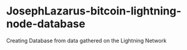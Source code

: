 # JosephLazarus-bitcoin-lightning-node-database
Creating Database from data gathered on the Lightning Network
